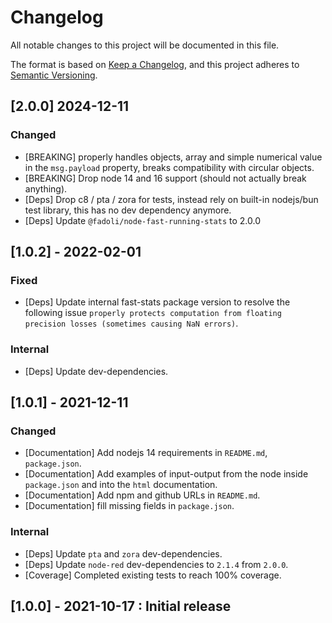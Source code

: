 # Changelog

All notable changes to this project will be documented in this file.

The format is based on [Keep a Changelog](https://keepachangelog.com/en/1.0.0/),
and this project adheres to [Semantic Versioning](https://semver.org/spec/v2.0.0.html).

## [2.0.0] 2024-12-11

### Changed

* [BREAKING] properly handles objects, array and simple numerical value in the `msg.payload` property, breaks compatibility with circular objects.
* [BREAKING] Drop node 14 and 16 support (should not actually break anything).
* [Deps] Drop c8 / pta / zora for tests, instead rely on built-in nodejs/bun test library, this has no dev dependency anymore.
* [Deps] Update `@fadoli/node-fast-running-stats` to 2.0.0

## [1.0.2] - 2022-02-01

### Fixed

* [Deps] Update internal fast-stats package version to resolve the following issue `properly protects computation from floating precision losses (sometimes causing NaN errors)`.

### Internal

* [Deps] Update dev-dependencies.

## [1.0.1] - 2021-12-11

### Changed

* [Documentation] Add nodejs 14 requirements in `README.md`, `package.json`.
* [Documentation] Add examples of input-output from the node inside `package.json` and into the `html` documentation.
* [Documentation] Add npm and github URLs in `README.md`.
* [Documentation] fill missing fields in `package.json`.

### Internal

* [Deps] Update `pta` and `zora` dev-dependencies.
* [Deps] Update `node-red` dev-dependencies to `2.1.4` from `2.0.0`.
* [Coverage] Completed existing tests to reach 100% coverage.

## [1.0.0] - 2021-10-17 : Initial release
